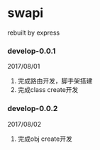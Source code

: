 # swapi
rebuilt by express

### develop-0.0.1 ###
2017/08/01
1. 完成路由开发，脚手架搭建
2. 完成class create开发

### develop-0.0.2 ###
2017/08/02
1. 完成obj create开发